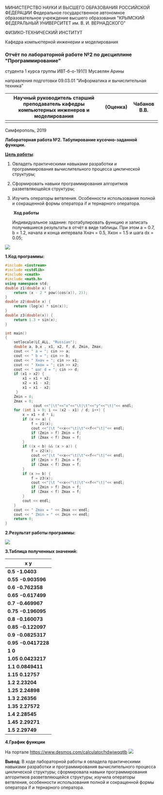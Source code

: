 МИНИСТЕРСТВО НАУКИ  И ВЫСШЕГО ОБРАЗОВАНИЯ РОССИЙСКОЙ ФЕДЕРАЦИИ Федеральное государственное автономное образовательное учреждение высшего образования  "КРЫМСКИЙ ФЕДЕРАЛЬНЫЙ УНИВЕРСИТЕТ им. В. И. ВЕРНАДСКОГО"  

ФИЗИКО-ТЕХНИЧЕСКИЙ ИНСТИТУТ  

Кафедра компьютерной инженерии и моделирования

### Отчёт по лабораторной работе №2 по дисциплине "Программирование"

студента 1 курса группы ИВТ-б-о-191(1) Мусаелян Арины

направления подготовки 09.03.01 "Информатика и вычислительная техника" 

| Научный руководитель старший преподаватель кафедры компьютерных инженеров и моделирования | (Оценка) | Чабанов В.В. |
| ------------------------------------------------------------ | -------- | ------------ |
|                                                              |          |              |

Симферополь, 2019



**Лабораторная работа №2.  Табулирование  кусочно-заданной функции.**

**<u>Цель работы</u>**:   

1. Овладеть практическими навыками разработки и программирования вычислительного процесса циклической структуры;

2. Сформировать навыки программирования алгоритмов разветвляющейся структуры;

3. Изучить операторы ветвления. Особенности использования полной и сокращенной формы оператора if и тернарного оператора.

   ​                                                          **Ход работы**

   Индивидуальное задание:  протабулировать функцию и записать получившиеся результаты в отчёт в виде таблицы. При этом a = 0.7, b = 1.2, начала и конца интервала Xнач = 0.5, Xкон = 1.5 и шага dx = 0.05;
   
![](https://github.com/musaelyan-arina/LabWorks/blob/master/Лабораторная%20работа%20№2/Screenshoots/Screenshot_2.png)



**1.Код программы:**

```c++
#include <iostream>
#include <cstdlib>
#include <cmath>
#include <math.h>
using namespace std;
double z1(double x) {
	return (x - 2 * pow((cos(x)), 2));
}
double z2(double x) {
	return (log(x) * sin(x));
}
double z3(double(x)) {
	return 1.3 + sin(x);
}

int main()
{
	setlocale(LC_ALL, "Russian");
	double a, b,x , x1, x2, f, d, Zmin, Zmax;
	cout << " a = "; cin >> a;
	cout << " b = "; cin >> b;
	cout << " Xнач = "; cin >> x1;
	cout << " Xкон = "; cin >> x2;
	cout << " шаг d = "; cin >> d;
	if (x1 > x2) {
		x1 = x1 + x2;
		x2 = x1 - x2;
		x1 = x1 - x2;
     }
	Zmin = 0;
	Zmax = 0;
             cout <<"|\t"<<"x"<<"\t|\t"<<"y"<<"\t|"<< endl;
	for (int i = 0; i <= (x2 - x1) / d; i++) {
		x = x1 + d * i;
		if (x <= a) {
			f = z1(x);
			cout <<"|\t "<<x<<"\t|\t"<<f<<"\t|"<< endl;
			if (Zmin > f) Zmin = f;
			if (Zmax < f) Zmax = f;
		}
		if ((x < b) && (x > a)) {
			f = z2(x);
			cout <<"|\t "<<x<<"\t|\t"<<f<<"\t|"<< endl;
			if (Zmin > f) Zmin = f;
			if (Zmax < f) Zmax = f;
		}
		if (x >= b) {
			f = z3(x);
			cout <<"|\t "<<x<<"\t|\t"<<f<<"\t|"<< endl;
			if (Zmin > f) Zmin = f;
			if (Zmax < f) Zmax = f;
		}
		cout << endl;
	}
	cout << " Zmax = " << Zmax << endl;
	cout << " Zmin = " << Zmin << endl;
	return 0;
}

```

**2.Результат работы программы:**

![](https://github.com/musaelyan-arina/LabWorks/blob/master/Лабораторная%20работа%20№2/Screenshoots/Screenshot_3.png)

**3.Таблица полученных значений:**

| **x**                 **y**     |
|---------------------------------|
| **0.5**         **-1.0403**     |
| **0.55**        **-0.903596**   |
| **0.6**         **-0.762358**   |
| **0.65**        **-0.617499**   |
| **0.7**         **-0.469967**   |
| **0.75**        **-0.196095**  |     
| **0.8**         **-0.160073**   |
| **0.85**        **-0.122097**   |   
| **0.9**         **-0.0825317**  |
| **0.95**        **-0.0417228**  |    
|  **1**              **0**       | 
| **1.05**        **0.0423217**   |
| **1.1**         **0.0849411**   |
| **1.15**        **0.12757**     |
| **1.2**         **2.23204**     |
| **1.25**        **2.24898**     |
| **1.3**         **2.26356**     |
| **1.35**        **2.27572**     |
| **1.4**         **2.28545**     |
| **1.45**        **2.29271**     |
| **1.5**         **2.29749**     |

**4.График функции**

На портале https://www.desmos.com/calculator/hdwjwqqtlb
![](https://github.com/musaelyan-arina/LabWorks/blob/master/Лабораторная%20работа%20№2/Screenshoots/Screenshot_6.png)

**Вывод**: В ходе лабораторной работы я овладела практическими навыками разработки и программирования вычислительного процесса циклической структуры; сформировала навыки программирования алгоритмов разветвляющейся структуры; изучила операторы ветвления, особенности использования полной и сокращенной формы оператора if и тернарного оператора.



